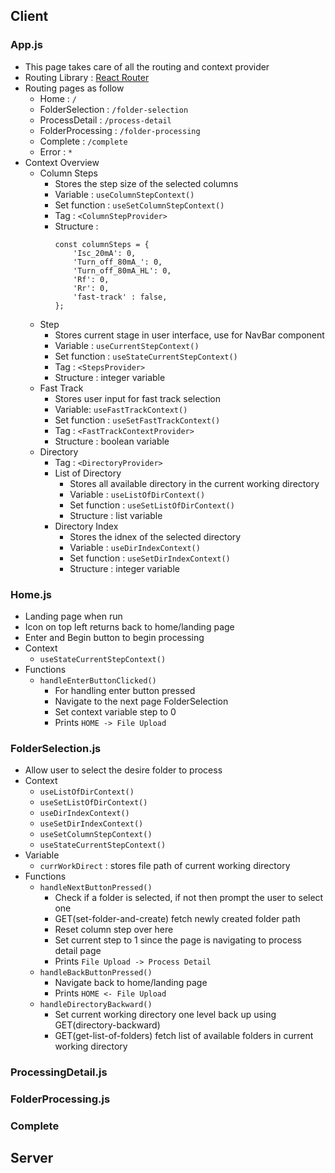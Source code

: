 ## Client

### App.js
- This page takes care of all the routing and context provider 
- Routing Library : [React Router](https://reactrouter.com/en/main)
- Routing pages as follow
    - Home : `/`
    - FolderSelection : `/folder-selection`
    - ProcessDetail : `/process-detail`
    - FolderProcessing : `/folder-processing`
    - Complete : `/complete`
    - Error : `*`
- Context Overview
    - Column Steps 
        - Stores the step size of the selected columns
        - Variable : `useColumnStepContext()`
        - Set function : `useSetColumnStepContext()`
        - Tag : `<ColumnStepProvider>`
        - Structure : 
            ```
            const columnSteps = {
                'Isc_20mA': 0,
                'Turn_off_80mA_': 0,
                'Turn_off_80mA_HL': 0,
                'Rf': 0,
                'Rr': 0,
                'fast-track' : false,
            };
            ```
    - Step
        - Stores current stage in user interface, use for NavBar component
        - Variable : `useCurrentStepContext()` 
        - Set function : `useStateCurrentStepContext()`
        - Tag : `<StepsProvider>`
        - Structure : integer variable
    - Fast Track
        - Stores user input for fast track selection
        - Variable: `useFastTrackContext()`
        - Set function : `useSetFastTrackContext()`
        - Tag : `<FastTrackContextProvider>`
        - Structure : boolean variable
    - Directory 
        - Tag : `<DirectoryProvider>`
        - List of Directory
            - Stores all available directory in the current working directory
            - Variable : `useListOfDirContext()`
            - Set function : `useSetListOfDirContext()`
            - Structure : list variable
        - Directory Index
            - Stores the idnex of the selected directory 
            - Variable : `useDirIndexContext()`
            - Set function : `useSetDirIndexContext()`
            - Structure : integer variable 

### Home.js
- Landing page when run
- Icon on top left returns back to home/landing page
- Enter and Begin button to begin processing
- Context
    - `useStateCurrentStepContext()`
- Functions
    - `handleEnterButtonClicked()`
        - For handling enter button pressed
        - Navigate to the next page FolderSelection
        - Set context variable step to 0
        - Prints `HOME -> File Upload`

### FolderSelection.js
- Allow user to select the desire folder to process
- Context 
    - `useListOfDirContext()`
    - `useSetListOfDirContext()`
    - `useDirIndexContext()`
    - `useSetDirIndexContext()`
    - `useSetColumnStepContext()`
    - `useStateCurrentStepContext()`
- Variable
    - `currWorkDirect` : stores file path of current working directory
- Functions
    - `handleNextButtonPressed()`
        - Check if a folder is selected, if not then prompt the user to select one
        - GET(set-folder-and-create) fetch newly created folder path
        - Reset column step over here
        - Set current step to 1 since the page is navigating to process detail page
        - Prints `File Upload -> Process Detail`
    - `handleBackButtonPressed()`
        - Navigate back to home/landing page
        - Prints `HOME <- File Upload`
    - `handleDirectoryBackward()`
        - Set current working directory one level back up using GET(directory-backward) 
        - GET(get-list-of-folders) fetch list of available folders in current working directory

### ProcessingDetail.js

### FolderProcessing.js

### Complete


## Server

